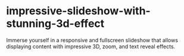 # impressive-slideshow-with-stunning-3d-effect
Immerse yourself in a responsive and fullscreen slideshow that allows displaying content with impressive 3D, zoom, and text reveal effects.
